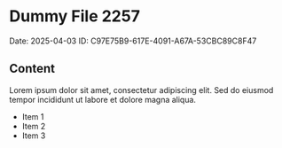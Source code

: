 # Dummy File 2257

Date: 2025-04-03
ID: C97E75B9-617E-4091-A67A-53CBC89C8F47

## Content

Lorem ipsum dolor sit amet, consectetur adipiscing elit.
Sed do eiusmod tempor incididunt ut labore et dolore magna aliqua.

* Item 1
* Item 2
* Item 3

